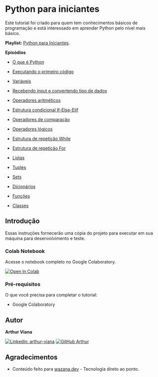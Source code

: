 # Python para iniciantes

 Este tutorial foi criado para quem tem conhecimentos básicos de programação e está interessado em aprender Python pelo nível mais básico.
 
 **Playlist:** [Python para Iniciantes](https://www.wazana.dev/playlist/python-para-iniciantes).

**Episódios**

- [O que é Python](https://www.wazana.dev/player/o-que-e-python/python-para-iniciantes)

- [Executando o primeiro código](https://www.wazana.dev/player/executando-o-primeiro-codigo-python/python-para-iniciantes)

- [Variáveis](https://www.wazana.dev/player/variaveis-python/python-para-iniciantes)

- [Recebendo input e convertendo tipo de dados](https://www.wazana.dev/player/recebendo-input-e-convertendo-tipo-de-dados-python/python-para-iniciantes)

- [Operadores aritméticos](https://www.wazana.dev/player/operadores-aritmeticos-python/python-para-iniciantes)

- [Estrutura condicional If-Else-Elif](https://www.wazana.dev/player/estrutura-condicional-if-else-elif-python/python-para-iniciantes)

- [Operadores de comparação](https://www.wazana.dev/player/operadores-de-comparacao-python/python-para-iniciantes)

- [Operadores lógicos](https://www.wazana.dev/player/operadores-logicos-python/python-para-iniciantes)

- [Estrutura de repetição While](https://www.wazana.dev/player/estrutura-de-repeticao-while-python/python-para-iniciantes)

- [Estrutura de repetição For](https://www.wazana.dev/player/estrutura-de-repeticao-for-python/python-para-iniciantes)

- [Listas](https://www.wazana.dev/player/listas-python/python-para-iniciantes)

- [Tuples](https://www.wazana.dev/player/tuples-python/python-para-iniciantes)

- [Sets](https://www.wazana.dev/player/sets-python/python-para-iniciantes)

- [Dicionários](https://www.wazana.dev/player/dicionarios-python/python-para-iniciantes)

- [Funções](https://www.wazana.dev/player/funcoes-python/python-para-iniciantes)

- [Classes](https://www.wazana.dev/player/classes-python/python-para-iniciantes)

## Introdução

Essas instruções fornecerão uma cópia do projeto para executar em sua máquina para desenvolvimento e teste.

### Colab Notebook

Acesse o notebook completo no Google Colaboratory.

[![Open In Colab](https://colab.research.google.com/assets/colab-badge.svg)](https://colab.research.google.com/github/VianaArthur/python-for-beginners/blob/main/python-for-beginners.ipynb)

### Pré-requisitos

O que você precisa para completar o tutorial:

- Google Colaboratory

## Autor

**Arthur Viana**

[![Linkedin: arthur-viana](https://img.shields.io/badge/-Arthur%20Viana-blue?style=flat-square&logo=Linkedin&logoColor=white&link=https://www.linkedin.com/in/arthur-viana/)](https://www.linkedin.com/in/arthur-viana/)
[![GitHub Arthur](https://img.shields.io/github/followers/VianaArthur?label=follow&style=social)](https://github.com/VianaArthur)

## Agradecimentos

- Conteúdo feito para [wazana.dev](https://www.wazana.dev/) - Tecnologia direto ao ponto.
